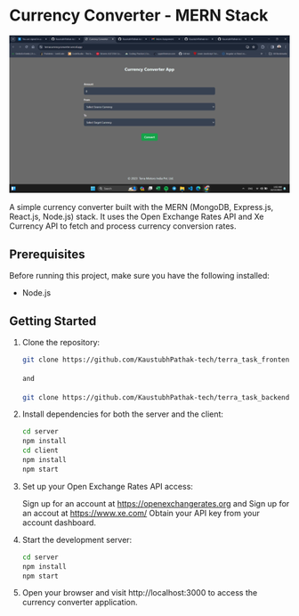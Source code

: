 
# Currency Converter - MERN Stack

![image](https://github.com/KaustubhPathak-tech/terra_task_frontend/blob/main/src/Assets/terra_task_image.png)

A simple currency converter built with the MERN (MongoDB, Express.js, React.js, Node.js) stack. It uses the Open Exchange Rates API and Xe Currency API to fetch and process currency conversion rates.

## Prerequisites

Before running this project, make sure you have the following installed:

- Node.js


## Getting Started

1. Clone the repository:

   ```bash
   git clone https://github.com/KaustubhPathak-tech/terra_task_frontend.git

   and 

   git clone https://github.com/KaustubhPathak-tech/terra_task_backend.git


2. Install dependencies for both the server and the client:

    ```bash
    cd server
    npm install
    cd client
    npm install
    npm start
3. Set up your Open Exchange Rates API access:

    Sign up for an account at https://openexchangerates.org and
    Sign up for an accout at https://www.xe.com/
    Obtain your API key from your account dashboard.

4. Start the development server:

   ```bash
   cd server
   npm install
   npm start
5. Open your browser and visit http://localhost:3000 to access the currency converter application.
